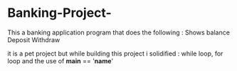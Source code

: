 # Banking-Project-

This a banking application program that does the following :
Shows balance
Deposit
Withdraw

it is a pet project but while building this project i solidified :
while loop, for loop and the use of **main** == '**name**'

